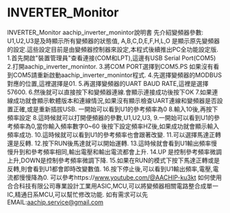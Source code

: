 # INVERTER_Monitor
INVERTER_Monitor
aachip_inverter_monintor說明書
先介紹變頻器參數:
U1,U2,U3是及時顯示所有變頻器的狀態值,
A,B,C,D,E,F,H,L,O 是顯示原先變頻器的設定.這些設定目前是由變頻器控制器來設定,本程式後續推出PC全功能設定版.
1.首先開啟"裝置管理員"查看連接(COM和LPT),這邊有USB Serial Port(COM5)
2.打開aachip_inverter_monintor.
3.將COM PORT選擇到COM5.PS 如果沒有看到COM5請重新啟動aachip_inverter_monintor程式.
4.先選擇變頻器的MODBUS對應的位置,這裡選擇是01.
5.再選擇變頻器的UART BAUD RATE,這裡是選擇57600.
6.然後就可以直接按下和變頻器連線.會顯示連接成功後按下OK
7.如果連線成功就會顯示軟體版本和連線情況,如果沒有顯示檢查UART連線和變頻器是否設置正確,或是重新插拔USB.
一開始可以看到U1的參考頻率為0
8.輸入10後,再按下頻率設定
8.這時候就可以打開便頻器的參數,U1,U2,U3,
9.一開始可以看到U1的參考頻率為0,當你輸入頻率數字0~60 後按下設定頻率HZ後,如果成功就會顯示輸入頻率成功.
10.這時候就可以看到U1的參考頻率也會跟著改變.
11.可以選擇馬達正轉還是反轉.
12.按下RUN後馬達就可以開始運轉.
13.這時候就會看到U1輸出頻率慢慢升到和參考頻率相同,輸出電壓和輸出電流都會上升.
14.UP 是控制參考頻率微調上升,DOWN是控制參考頻率微調下降.
15.如果在RUN的模式下按下馬達正轉或是反轉,則會看到U1都會即時改變數值.
16.按下停止後,可以看到U1輸出頻率,電壓,電流都慢慢降為0.
可以參考https://www.youtube.com/@AACHIP-ku3kt 如何使用
合合科技有限公司專業設計工業用ASIC,MCU,可以將變頻器相關電路整合成單一IC,精通日系MCU,可以幫忙修改功能.
如有需求可以先EMAIL:aachip.service@gmail.com
